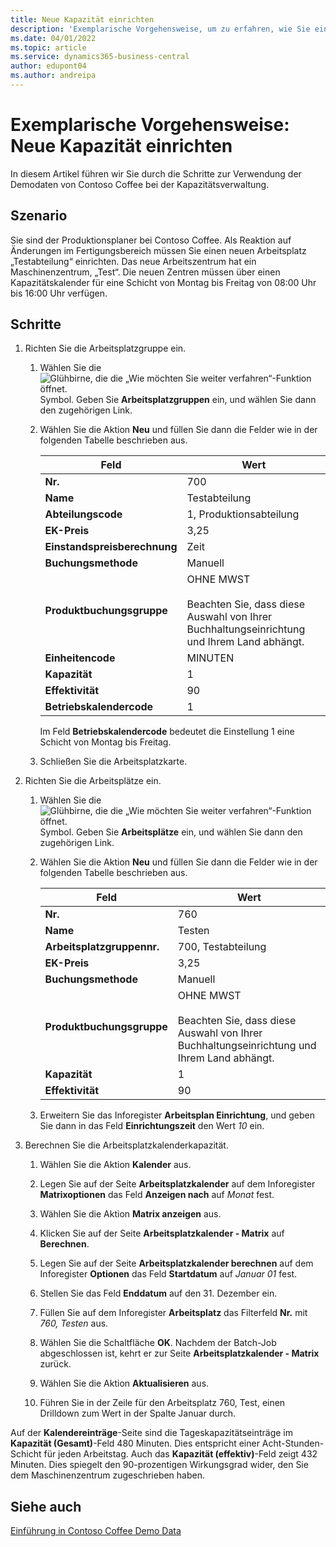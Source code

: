 ```yaml
---
title: Neue Kapazität einrichten
description: 'Exemplarische Vorgehensweise, um zu erfahren, wie Sie einen neuen Arbeitsplatz mit einem Kapazitätskalender für eine einzelne Schicht in Business Central einrichten.'
ms.date: 04/01/2022
ms.topic: article
ms.service: dynamics365-business-central
author: edupont04
ms.author: andreipa
---
```


# <a name="walkthrough-set-up-new-capacity"></a>Exemplarische Vorgehensweise: Neue Kapazität einrichten

In diesem Artikel führen wir Sie durch die Schritte zur Verwendung der Demodaten von Contoso Coffee bei der Kapazitätsverwaltung.  

## <a name="scenario"></a>Szenario

Sie sind der Produktionsplaner bei Contoso Coffee. Als Reaktion auf Änderungen im Fertigungsbereich müssen Sie einen neuen Arbeitsplatz „Testabteilung“ einrichten. Das neue Arbeitszentrum hat ein Maschinenzentrum, „Test“. Die neuen Zentren müssen über einen Kapazitätskalender für eine Schicht von Montag bis Freitag von 08:00 Uhr bis 16:00 Uhr verfügen.  

## <a name="steps"></a>Schritte

1. Richten Sie die Arbeitsplatzgruppe ein.

    1. Wählen Sie die ![Glühbirne, die die „Wie möchten Sie weiter verfahren“-Funktion öffnet.](../../media/ui-search/search_small.png "Sagen Sie mir, was Sie tun möchten") Symbol. Geben Sie **Arbeitsplatzgruppen** ein, und wählen Sie dann den zugehörigen Link.  

    2. Wählen Sie die Aktion **Neu** und füllen Sie dann die Felder wie in der folgenden Tabelle beschrieben aus.  

        |Feld  |Wert  |
        |---------|---------|
        |**Nr.** |700|
        |**Name** |Testabteilung|
        |**Abteilungscode** |1, Produktionsabteilung|
        |**EK-Preis**|3,25|
        |**Einstandspreisberechnung**|Zeit|
        |**Buchungsmethode**|Manuell|
        |**Produktbuchungsgruppe**|OHNE MWST</br></br>Beachten Sie, dass diese Auswahl von Ihrer Buchhaltungseinrichtung und Ihrem Land abhängt.|
        |**Einheitencode** |MINUTEN|
        |**Kapazität** |1|
        |**Effektivität** |90|
        |**Betriebskalendercode** |1|

        Im Feld **Betriebskalendercode** bedeutet die Einstellung 1 eine Schicht von Montag bis Freitag.

    3. Schließen Sie die Arbeitsplatzkarte.

2. Richten Sie die Arbeitsplätze ein.

    1. Wählen Sie die ![Glühbirne, die die „Wie möchten Sie weiter verfahren“-Funktion öffnet.](../../media/ui-search/search_small.png "Sagen Sie mir, was Sie tun möchten") Symbol. Geben Sie **Arbeitsplätze** ein, und wählen Sie dann den zugehörigen Link.  

    2. Wählen Sie die Aktion **Neu** und füllen Sie dann die Felder wie in der folgenden Tabelle beschrieben aus.  

        |Feld  |Wert  |
        |---------|---------|
        |**Nr.** |760|
        |**Name** |Testen|
        |**Arbeitsplatzgruppennr.** |700, Testabteilung|
        |**EK-Preis**|3,25|
        |**Buchungsmethode**|Manuell|
        |**Produktbuchungsgruppe**|OHNE MWST</br></br>Beachten Sie, dass diese Auswahl von Ihrer Buchhaltungseinrichtung und Ihrem Land abhängt.|
        |**Kapazität** |1|
        |**Effektivität** |90|
    3. Erweitern Sie das Inforegister **Arbeitsplan Einrichtung**, und geben Sie dann in das Feld **Einrichtungszeit** den Wert *10* ein.  

3. Berechnen Sie die Arbeitsplatzkalenderkapazität.  

    1. Wählen Sie die Aktion **Kalender** aus.  

    2. Legen Sie auf der Seite **Arbeitsplatzkalender** auf dem Inforegister **Matrixoptionen** das Feld **Anzeigen nach** auf *Monat* fest.  

    3. Wählen Sie die Aktion **Matrix anzeigen** aus.  

    4. Klicken Sie auf der Seite **Arbeitsplatzkalender - Matrix** auf **Berechnen**.  

    5. Legen Sie auf der Seite **Arbeitsplatzkalender berechnen** auf dem Inforegister **Optionen** das Feld **Startdatum** auf *Januar 01* fest.  

    6. Stellen Sie das Feld **Enddatum** auf den 31. Dezember ein.  

    7. Füllen Sie auf dem Inforegister **Arbeitsplatz** das Filterfeld **Nr.** mit *760, Testen* aus.  

    8. Wählen Sie die Schaltfläche **OK**. Nachdem der Batch-Job abgeschlossen ist, kehrt er zur Seite **Arbeitsplatzkalender - Matrix** zurück.  

    9. Wählen Sie die Aktion **Aktualisieren** aus.  

    10. Führen Sie in der Zeile für den Arbeitsplatz 760, Test, einen Drilldown zum Wert in der Spalte Januar durch.  

Auf der **Kalendereinträge**-Seite sind die Tageskapazitätseinträge im **Kapazität (Gesamt)**-Feld 480 Minuten. Dies entspricht einer Acht-Stunden-Schicht für jeden Arbeitstag. Auch das **Kapazität (effektiv)**-Feld zeigt 432 Minuten. Dies spiegelt den 90-prozentigen Wirkungsgrad wider, den Sie dem Maschinenzentrum zugeschrieben haben.  

## <a name="see-also"></a>Siehe auch

[Einführung in Contoso Coffee Demo Data](../contoso-coffee-intro.md)  
